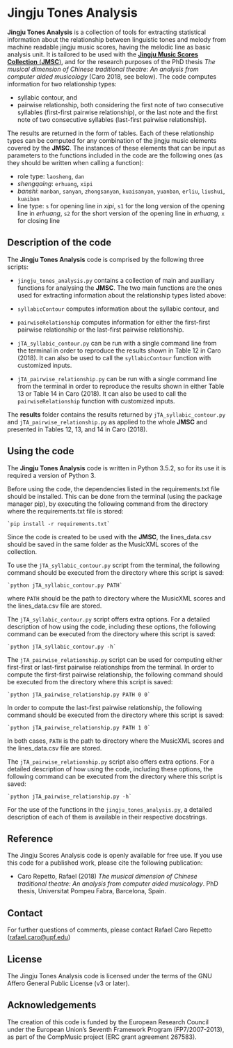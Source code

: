 # Jingju Tones Analysis

**Jingju Tones Analysis** is a collection of tools for extracting statistical information about the relationship between linguistic tones and melody from machine readable jingju music scores, having the melodic line as basic analysis unit. It is tailored to be used with the [**Jingju Music Scores Collection** (**JMSC**)](https://doi.org/10.5281/zenodo.1285612), and for the research purposes of the PhD thesis *The musical dimension of
Chinese traditional theatre: An analysis from computer aided musicology* (Caro 2018, see below). The code computes information for two relationship types:
- syllabic contour, and
- pairwise relationship, both considering the first note of two consecutive syllables (first-first pairwise relationship), or the last note and the first note of two consecutive syllables (last-first pairwise relationship).

The results are returned in the form of tables. Each of these relationship types can be computed for any combination of the jingju music elements covered by the **JMSC**. The instances of these elements that can be input as parameters to the functions included in the code are the following ones (as they should be written when calling a function):
- role type: `laosheng`, `dan`
- *shengqaing*: `erhuang`, `xipi`
- *banshi*: `manban`, `sanyan`, `zhongsanyan`, `kuaisanyan`, `yuanban`, `erliu`, `liushui`, `kuaiban`
- line type: `s` for opening line in *xipi*, `s1` for the long version of the opening line in *erhuang*, `s2` for the short version of the opening line in *erhuang*, `x` for closing line

## Description of the code
The **Jingju Tones Analysis** code is comprised by the following three scripts:
- `jingju_tones_analysis.py` contains a collection of main and auxiliary functions for analysing the **JMSC**. The two main functions are the ones used for extracting information about the relationship types listed above:
 - `syllabicContour` computes information about the syllabic contour, and
 - `pairwiseRelationship` computes information for either the first-first pairwise relationship or the last-first pairwise relationship.


- `jTA_syllabic_contour.py` can be run with a single command line from the terminal in order to reproduce the results shown in Table 12 in Caro (2018). It can also be used to call the `syllabicContour` function with customized inputs.
- `jTA_pairwise_relationship.py` can be run with a single command line from the terminal in order to reproduce the results shown in either Table 13 or Table 14 in Caro (2018). It can also be used to call the `pairwiseRelationship` function with customized inputs.

The **results** folder contains the results returned by `jTA_syllabic_contour.py` and `jTA_pairwise_relationship.py` as applied to the whole **JMSC** and presented in Tables 12, 13, and 14 in Caro (2018).

## Using the code
The **Jingju Tones Analysis** code is written in Python 3.5.2, so for its use it is required a version of Python 3.

Before using the code, the dependencies listed in the requirements.txt file should be installed. This can be done from the terminal (using the package manager pip), by executing the following command from the directory where the requirements.txt file is stored:

    `pip install -r requirements.txt`

Since the code is created to be used with the **JMSC**, the lines_data.csv should be saved in the same folder as the MusicXML scores of the collection.

To use the `jTA_syllabic_contour.py` script from the terminal, the following command should be executed from the directory where this script is saved:

    `python jTA_syllabic_contour.py PATH`

where `PATH` should be the path to directory where the MusicXML scores and the lines_data.csv file are stored.

The `jTA_syllabic_contour.py` script offers extra options. For a detailed description of how using the code, including these options, the following command can be executed from the directory where this script is saved:

    `python jTA_syllabic_contour.py -h`

The `jTA_pairwise_relationship.py` script can be used for computing either first-first or last-first pairwise relationships from the terminal. In order to compute the first-first pairwise relationship, the following command should be executed from the directory where this script is saved:

    `python jTA_pairwise_relationship.py PATH 0 0`

In order to compute the last-first pairwise relationship, the following command should be executed from the directory where this script is saved:

    `python jTA_pairwise_relationship.py PATH 1 0`

In both cases, `PATH` is the path to directory where the MusicXML scores and the lines_data.csv file are stored.

The `jTA_pairwise_relationship.py` script also offers extra options. For a detailed description of how using the code, including these options, the following command can be executed from the directory where this script is saved:

    `python jTA_pairwise_relationship.py -h`

For the use of the functions in the `jingju_tones_analysis.py`, a detailed description of each of them is available in their respective docstrings.

## Reference
The Jingju Scores Analysis code is openly available for free use. If you use this code for a published work, please cite the following publication:

- Caro Repetto, Rafael (2018) *The musical dimension of
Chinese traditional theatre: An analysis from computer aided musicology*. PhD thesis, Universitat Pompeu Fabra, Barcelona, Spain.

## Contact
For further questions of comments, please contact Rafael Caro Repetto (rafael.caro@upf.edu)

## License
 The Jingju Tones Analysis code is licensed under the terms of the GNU Affero General Public License (v3 or later).

## Acknowledgements
The creation of this code is funded by the European Research Council under the European Union’s Seventh Framework Program (FP7/2007-2013), as part of the CompMusic project (ERC grant agreement 267583).
